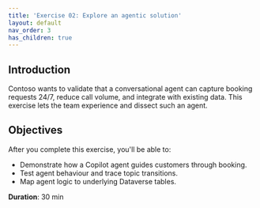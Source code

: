 ```yaml
---
title: 'Exercise 02: Explore an agentic solution'
layout: default
nav_order: 3
has_children: true
---
```


## Introduction
Contoso wants to validate that a conversational agent can capture booking requests 24/7, reduce call volume, and integrate with existing data. This exercise lets the team experience and dissect such an agent.

## Objectives
After you complete this exercise, you'll be able to:
- Demonstrate how a Copilot agent guides customers through booking.
- Test agent behaviour and trace topic transitions.
- Map agent logic to underlying Dataverse tables.

**Duration**: 30 min
